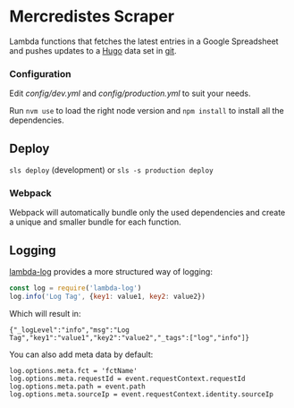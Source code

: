 # Mercredistes Scraper
Lambda functions that fetches the latest entries in a Google Spreadsheet and pushes updates to a [Hugo](https://gohugo.io) data set in [git](https://github.com/DanielMuller/mercredistes.mesphotos.ch).

### Configuration
Edit *config/dev.yml* and *config/production.yml* to suit your needs.

Run `nvm use` to load the right node version and `npm install` to install all the dependencies.

## Deploy
`sls deploy` (development) or `sls -s production deploy`

### Webpack
Webpack will automatically bundle only the used dependencies and create a unique and smaller bundle for each function.

## Logging
[lambda-log](https://www.npmjs.com/package/lambda-log) provides a more structured way of logging:
```javascript
const log = require('lambda-log')
log.info('Log Tag', {key1: value1, key2: value2})
```
Which will result in:
```
{"_logLevel":"info","msg":"Log Tag","key1":"value1","key2":"value2","_tags":["log","info"]}
```
You can also add meta data by default:
```
log.options.meta.fct = 'fctName'
log.options.meta.requestId = event.requestContext.requestId
log.options.meta.path = event.path
log.options.meta.sourceIp = event.requestContext.identity.sourceIp
```
